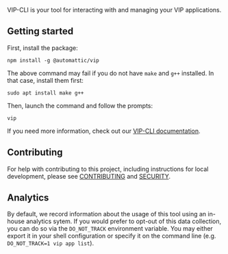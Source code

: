 VIP-CLI is your tool for interacting with and managing your VIP applications.

## Getting started

First, install the package:

```
npm install -g @automattic/vip
```

The above command may fail if you do not have `make` and `g++` installed. In that case, install them first:

```
sudo apt install make g++
```

Then, launch the command and follow the prompts:

```
vip
```

If you need more information, check out our [VIP-CLI documentation](https://docs.wpvip.com/technical-references/vip-cli/).

## Contributing

For help with contributing to this project, including instructions for local development, please see [CONTRIBUTING](CONTRIBUTING.md) and [SECURITY](SECURITY.md).

## Analytics

By default, we record information about the usage of this tool using an in-house analytics sytem. If you would prefer to opt-out of this data collection, you can do so via the `DO_NOT_TRACK` environment variable. You may either export it in your shell configuration or specify it on the command line (e.g. `DO_NOT_TRACK=1 vip app list`).

